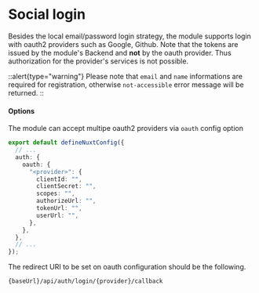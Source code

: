 # Social login

Besides the local email/password login strategy, the module supports login with oauth2 providers such as Google, Github. Note that the tokens are issued by the module's Backend and **not** by the oauth provider. Thus authorization for the provider's services is not possible.

::alert{type="warning"}
Please note that `email` and `name` informations are required for registration, otherwise `not-accessible` error message will be returned.
::

#### Options

The module can accept multipe oauth2 providers via `oauth` config option

```ts [nuxt.config.ts]
export default defineNuxtConfig({
  // ...
  auth: {
    oauth: {
      "<provider>": {
        clientId: "",
        clientSecret: "",
        scopes: "",
        authorizeUrl: "",
        tokenUrl: "",
        userUrl: "",
      },
    },
  },
  // ...
});
```

The redirect URI to be set on oauth configuration should be the following.

```bash
{baseUrl}/api/auth/login/{provider}/callback
```
